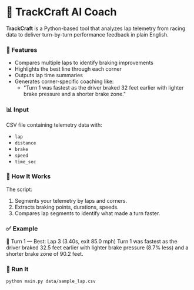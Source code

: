 # 🏁 TrackCraft AI Coach

**TrackCraft** is a Python-based tool that analyzes lap telemetry from racing data to deliver turn-by-turn performance feedback in plain English.

### 🚗 Features
- Compares multiple laps to identify braking improvements
- Highlights the best line through each corner
- Outputs lap time summaries
- Generates corner-specific coaching like:
  - "Turn 1 was fastest as the driver braked 32 feet earlier with lighter brake pressure and a shorter brake zone."

### 📊 Input
CSV file containing telemetry data with:
- `lap`
- `distance`
- `brake`
- `speed`
- `time_sec`

### 🧠 How It Works
The script:
1. Segments your telemetry by laps and corners.
2. Extracts braking points, durations, speeds.
3. Compares lap segments to identify what made a turn faster.

### ✅ Example
🔧 Turn 1 — Best: Lap 3 (3.40s, exit 85.0 mph)
Turn 1 was fastest as the driver braked 32.5 feet earlier with lighter brake pressure (8.7% less) and a shorter brake zone of 90.2 feet.

### 🔧 Run It
```bash
python main.py data/sample_lap.csv
